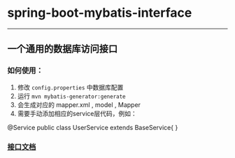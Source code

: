 # spring-boot-mybatis-interface
**********************************
## 一个通用的数据库访问接口
### 如何使用：
1. 修改 `config.properties` 中数据库配置
2. 运行 `mvn mybatis-generator:generate`
3. 会生成对应的 mapper.xml , model , Mapper
4. 需要手动添加相应的service层代码，例如：

@Service public class UserService extends BaseService<User>{
}

### [接口文档](https://github.com/wangxy123/spring-boot-mybatis-interface/blob/master/%E6%8E%A5%E5%8F%A3%E6%96%87%E6%A1%A3.pdf)
